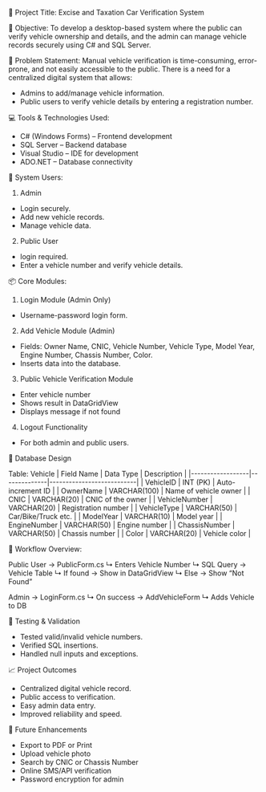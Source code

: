 
🛂 Project Title: Excise and Taxation Car Verification System

🎯 Objective:
To develop a desktop-based system where the public can verify vehicle ownership and details, and the admin can manage vehicle records securely using C# and SQL Server.

🧠 Problem Statement:
Manual vehicle verification is time-consuming, error-prone, and not easily accessible to the public. There is a need for a centralized digital system that allows:
- Admins to add/manage vehicle information.
- Public users to verify vehicle details by entering a registration number.

💻 Tools & Technologies Used:
- C# (Windows Forms) – Frontend development  
- SQL Server – Backend database  
- Visual Studio – IDE for development  
- ADO.NET – Database connectivity

🔐 System Users:
1. Admin
- Login securely.
- Add new vehicle records.
- Manage vehicle data.

2. Public User
-  login required.
- Enter a vehicle number and verify vehicle details.

📦 Core Modules:
1. Login Module (Admin Only)
- Username-password login form.

2. Add Vehicle Module (Admin)
- Fields: Owner Name, CNIC, Vehicle Number, Vehicle Type, Model Year, Engine Number, Chassis Number, Color.
- Inserts data into the database.

3. Public Vehicle Verification Module
- Enter vehicle number
- Shows result in DataGridView
- Displays message if not found

4. Logout Functionality
- For both admin and public users.

🧱 Database Design

Table: Vehicle
| Field Name      | Data Type    | Description               |
|------------------|--------------|---------------------------|
| VehicleID        | INT (PK)     | Auto-increment ID         |
| OwnerName        | VARCHAR(100) | Name of vehicle owner     |
| CNIC             | VARCHAR(20)  | CNIC of the owner         |
| VehicleNumber    | VARCHAR(20)  | Registration number       |
| VehicleType      | VARCHAR(50)  | Car/Bike/Truck etc.       |
| ModelYear        | VARCHAR(10)  | Model year                |
| EngineNumber     | VARCHAR(50)  | Engine number             |
| ChassisNumber    | VARCHAR(50)  | Chassis number            |
| Color            | VARCHAR(20)  | Vehicle color             |

🔄 Workflow Overview:

Public User → PublicForm.cs
              ↳ Enters Vehicle Number
              ↳ SQL Query → Vehicle Table
                 ↳ If found → Show in DataGridView
                 ↳ Else → Show “Not Found”

Admin → LoginForm.cs
        ↳ On success → AddVehicleForm
        ↳ Adds Vehicle to DB

🧪 Testing & Validation
- Tested valid/invalid vehicle numbers.
- Verified SQL insertions.
- Handled null inputs and exceptions.

📈 Project Outcomes
- Centralized digital vehicle record.
- Public access to verification.
- Easy admin data entry.
- Improved reliability and speed.

🧾 Future Enhancements
- Export to PDF or Print
- Upload vehicle photo
- Search by CNIC or Chassis Number
- Online SMS/API verification
- Password encryption for admin


